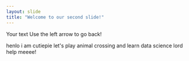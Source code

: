 ```yaml
---
layout: slide
title: "Welcome to our second slide!"
---
```

Your text
Use the left arrow to go back!

henlo
i am cutiepie
let's play animal crossing
and learn data science
lord help meeee!
